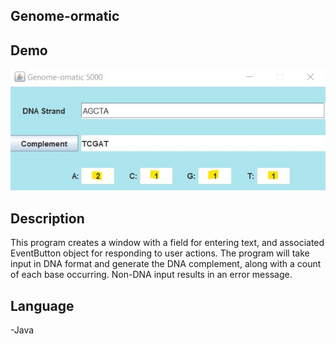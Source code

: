 ## Genome-ormatic

## Demo

![IMG!](img/Screenshot.jpg)

## Description

This program creates a window with a field for entering text, and associated
EventButton object for responding to user actions. The program will
take input in DNA format and generate the DNA complement, along with a count
of each base occurring. Non-DNA input results in an error message.

## Language

-Java
